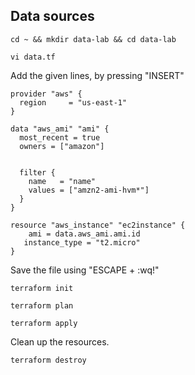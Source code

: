 ## Data sources

```
cd ~ && mkdir data-lab && cd data-lab
```
```
vi data.tf
```

Add the given lines, by pressing "INSERT" 
```
provider "aws" {
  region     = "us-east-1"
}

data "aws_ami" "ami" {
  most_recent = true
  owners = ["amazon"]


  filter {
    name   = "name"
    values = ["amzn2-ami-hvm*"]
  }
}

resource "aws_instance" "ec2instance" {
    ami = data.aws_ami.ami.id
   instance_type = "t2.micro"
}
```

Save the file using "ESCAPE + :wq!"

```
terraform init
```
```
terraform plan
```
```
terraform apply
```
Clean up the resources.
```
terraform destroy
```
